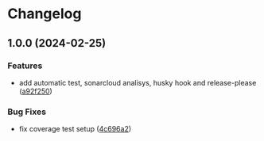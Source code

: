 # Changelog

## 1.0.0 (2024-02-25)


### Features

* add automatic test, sonarcloud analisys, husky hook and release-please ([a92f250](https://github.com/WMS-Corporation/wms-UI/commit/a92f250af574865ec5bbc4a9e80a732df903cdce))


### Bug Fixes

* fix coverage test setup ([4c696a2](https://github.com/WMS-Corporation/wms-UI/commit/4c696a2503b7b8bdcc41b1b1c7d7b0dbf5ae61e2))
